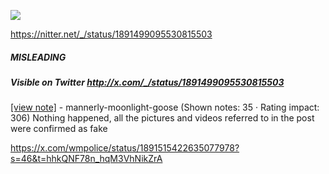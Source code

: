 ![](https://i.imgur.com/4oBKB2q.png)

https://nitter.net/_/status/1891499095530815503
##### MISLEADING
##### Visible on Twitter http://x.com/_/status/1891499095530815503
[[view note]](https://x.com/i/birdwatch/n/1891598627539136714) - mannerly-moonlight-goose (Shown notes: 35 · Rating impact: 306)
Nothing happened, all the pictures and videos referred to in the post were confirmed as fake

https://x.com/wmpolice/status/1891515422635077978?s=46&t=hhkQNF78n_hqM3VhNikZrA
